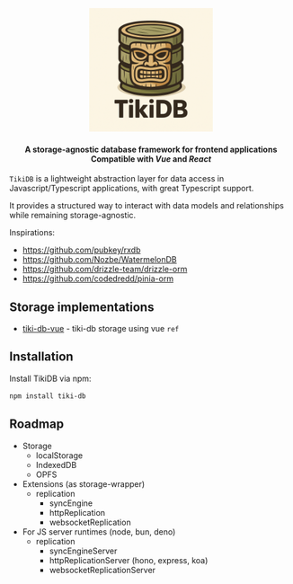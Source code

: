 <p align="center">
    <img src="./tiki-db.png" width="220">
</p>
<h4 align="center">
  A storage-agnostic database framework for frontend applications <br />
  Compatible with <em>Vue</em> and <em>React</em>
</h4>

`TikiDB` is a lightweight abstraction layer for data access in Javascript/Typescript applications, with great Typescript support.

It provides a structured way to interact with data models and relationships while remaining storage-agnostic.

Inspirations:
- https://github.com/pubkey/rxdb
- https://github.com/Nozbe/WatermelonDB
- https://github.com/drizzle-team/drizzle-orm
- https://github.com/codedredd/pinia-orm


## Storage implementations

- [tiki-db-vue](https://github.com/etienne1698/tiki-db/tree/main/packages/tiki-db-vue) - tiki-db storage using vue `ref`


## Installation

Install TikiDB via npm:

```sh
npm install tiki-db
```

## Roadmap


- Storage
    - localStorage
    - IndexedDB
    - OPFS
- Extensions (as storage-wrapper)
    - replication 
        - syncEngine
        - httpReplication
        - websocketReplication
- For JS server runtimes (node, bun, deno)
    - replication
        - syncEngineServer
        - httpReplicationServer (hono, express, koa)
        - websocketReplicationServer
